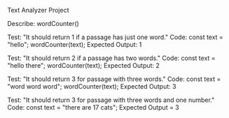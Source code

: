 Text Analyzer Project

Describe: wordCounter()

<!-- first test -->
Test: "It should return 1 if a passage has just one word."
Code: 
const text = "hello";
wordCounter(text);
Expected Output: 1

<!-- second test -->
Test: "It should return 2 if a passage has two words."
Code:
const text = "hello there";
wordCounter(text);
Expected Output: 2

<!-- third test --> 
Test:  "It should return 3 for passage with three words."
Code: const text = "word word word";
wordCounter(text);
Expected Output: 3

<!-- fourth test -->
Test: "It should return 3 for passage with three words and one number."
Code: const text = "there are 17 cats";
Expected Output = 3


